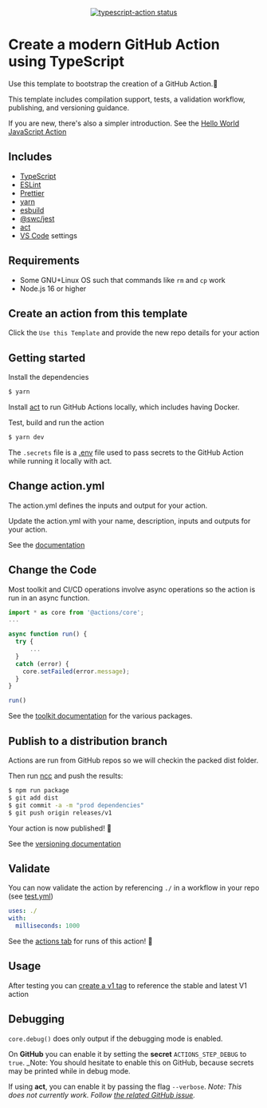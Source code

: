 <p align="center">
  <a href="https://github.com/actions/typescript-action/actions"><img alt="typescript-action status" src="https://github.com/actions/typescript-action/workflows/build-test/badge.svg"></a>
</p>

# Create a modern GitHub Action using TypeScript

Use this template to bootstrap the creation of a GitHub Action.:rocket:

This template includes compilation support, tests, a validation workflow, publishing, and versioning guidance.  

If you are new, there's also a simpler introduction.  See the [Hello World JavaScript Action](https://github.com/actions/hello-world-javascript-action)

## Includes

- [TypeScript](https://www.typescriptlang.org/)
- [ESLint](https://eslint.org/)
- [Prettier](https://prettier.io/)
- [yarn](https://yarnpkg.com/)
- [esbuild](https://esbuild.github.io/)
- [@swc/jest](https://swc.rs/docs/usage/jest)
- [act](https://github.com/nektos/act)
- [VS Code](https://code.visualstudio.com/) settings

## Requirements

- Some GNU+Linux OS such that commands like `rm` and `cp` work
- Node.js 16 or higher

## Create an action from this template

Click the `Use this Template` and provide the new repo details for your action

## Getting started

Install the dependencies  
```bash
$ yarn
```

Install [act](https://github.com/nektos/act) to run GitHub Actions locally, which includes having Docker.

Test, build and run the action
```bash
$ yarn dev
```

The `.secrets` file is a [.env](https://www.dotenv.org/env) file used to pass secrets to the GitHub Action while running it locally with act.

## Change action.yml

The action.yml defines the inputs and output for your action.

Update the action.yml with your name, description, inputs and outputs for your action.

See the [documentation](https://help.github.com/en/articles/metadata-syntax-for-github-actions)

## Change the Code

Most toolkit and CI/CD operations involve async operations so the action is run in an async function.

```javascript
import * as core from '@actions/core';
...

async function run() {
  try { 
      ...
  } 
  catch (error) {
    core.setFailed(error.message);
  }
}

run()
```

See the [toolkit documentation](https://github.com/actions/toolkit/blob/master/README.md#packages) for the various packages.

## Publish to a distribution branch

Actions are run from GitHub repos so we will checkin the packed dist folder. 

Then run [ncc](https://github.com/zeit/ncc) and push the results:
```bash
$ npm run package
$ git add dist
$ git commit -a -m "prod dependencies"
$ git push origin releases/v1
```

Your action is now published! :rocket: 

See the [versioning documentation](https://github.com/actions/toolkit/blob/master/docs/action-versioning.md)

## Validate

You can now validate the action by referencing `./` in a workflow in your repo (see [test.yml](.github/workflows/test.yml))

```yaml
uses: ./
with:
  milliseconds: 1000
```

See the [actions tab](https://github.com/actions/typescript-action/actions) for runs of this action! :rocket:

## Usage

After testing you can [create a v1 tag](https://github.com/actions/toolkit/blob/master/docs/action-versioning.md) to reference the stable and latest V1 action

## Debugging

`core.debug()` does only output if the debugging mode is enabled.

On **GitHub** you can enable it by setting the **secret** `ACTIONS_STEP_DEBUG` to `true`.
\_Note: You should hesitate to enable this on GitHub, because secrets may be printed while in debug mode.

If using **act**, you can enable it by passing the flag `--verbose`.
_Note: This does not currently work. Follow [the related GitHub issue](https://github.com/nektos/act/issues/1006)._